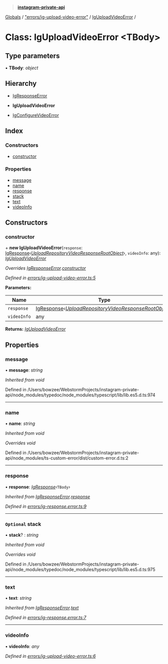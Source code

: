 > **[instagram-private-api](../README.md)**

[Globals](../README.md) / ["errors/ig-upload-video-error"](../modules/_errors_ig_upload_video_error_.md) / [IgUploadVideoError](_errors_ig_upload_video_error_.iguploadvideoerror.md) /

# Class: IgUploadVideoError <**TBody**>

## Type parameters

▪ **TBody**: *object*

## Hierarchy

  * [IgResponseError](_errors_ig_response_error_.igresponseerror.md)

  * **IgUploadVideoError**

  * [IgConfigureVideoError](_errors_ig_configure_video_error_.igconfigurevideoerror.md)

## Index

### Constructors

* [constructor](_errors_ig_upload_video_error_.iguploadvideoerror.md#constructor)

### Properties

* [message](_errors_ig_upload_video_error_.iguploadvideoerror.md#message)
* [name](_errors_ig_upload_video_error_.iguploadvideoerror.md#name)
* [response](_errors_ig_upload_video_error_.iguploadvideoerror.md#response)
* [stack](_errors_ig_upload_video_error_.iguploadvideoerror.md#optional-stack)
* [text](_errors_ig_upload_video_error_.iguploadvideoerror.md#text)
* [videoInfo](_errors_ig_upload_video_error_.iguploadvideoerror.md#videoinfo)

## Constructors

###  constructor

\+ **new IgUploadVideoError**(`response`: [IgResponse](../modules/_types_common_types_.md#igresponse)‹*[UploadRepositoryVideoResponseRootObject](../interfaces/_responses_upload_repository_video_response_.uploadrepositoryvideoresponserootobject.md)*›, `videoInfo`: any): *[IgUploadVideoError](_errors_ig_upload_video_error_.iguploadvideoerror.md)*

*Overrides [IgResponseError](_errors_ig_response_error_.igresponseerror.md).[constructor](_errors_ig_response_error_.igresponseerror.md#constructor)*

*Defined in [errors/ig-upload-video-error.ts:5](https://github.com/dilame/instagram-private-api/blob/3e16058/src/errors/ig-upload-video-error.ts#L5)*

**Parameters:**

Name | Type |
------ | ------ |
`response` | [IgResponse](../modules/_types_common_types_.md#igresponse)‹*[UploadRepositoryVideoResponseRootObject](../interfaces/_responses_upload_repository_video_response_.uploadrepositoryvideoresponserootobject.md)*› |
`videoInfo` | any |

**Returns:** *[IgUploadVideoError](_errors_ig_upload_video_error_.iguploadvideoerror.md)*

## Properties

###  message

• **message**: *string*

*Inherited from void*

Defined in /Users/bowzee/WebstormProjects/instagram-private-api/node_modules/typedoc/node_modules/typescript/lib/lib.es5.d.ts:974

___

###  name

• **name**: *string*

*Inherited from void*

*Overrides void*

Defined in /Users/bowzee/WebstormProjects/instagram-private-api/node_modules/ts-custom-error/dist/custom-error.d.ts:2

___

###  response

• **response**: *[IgResponse](../modules/_types_common_types_.md#igresponse)‹*`TBody`*›*

*Inherited from [IgResponseError](_errors_ig_response_error_.igresponseerror.md).[response](_errors_ig_response_error_.igresponseerror.md#response)*

*Defined in [errors/ig-response.error.ts:9](https://github.com/dilame/instagram-private-api/blob/3e16058/src/errors/ig-response.error.ts#L9)*

___

### `Optional` stack

• **stack**? : *string*

*Inherited from void*

*Overrides void*

Defined in /Users/bowzee/WebstormProjects/instagram-private-api/node_modules/typedoc/node_modules/typescript/lib/lib.es5.d.ts:975

___

###  text

• **text**: *string*

*Inherited from [IgResponseError](_errors_ig_response_error_.igresponseerror.md).[text](_errors_ig_response_error_.igresponseerror.md#text)*

*Defined in [errors/ig-response.error.ts:7](https://github.com/dilame/instagram-private-api/blob/3e16058/src/errors/ig-response.error.ts#L7)*

___

###  videoInfo

• **videoInfo**: *any*

*Defined in [errors/ig-upload-video-error.ts:6](https://github.com/dilame/instagram-private-api/blob/3e16058/src/errors/ig-upload-video-error.ts#L6)*